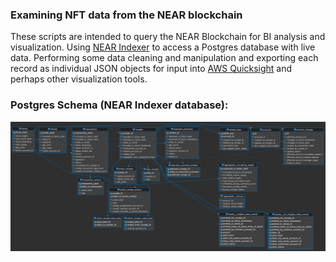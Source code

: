 ### Examining NFT data from the NEAR blockchain

These scripts are intended to query the NEAR Blockchain for BI analysis and visualization. Using [NEAR Indexer](https://github.com/near/near-indexer-for-explorer) to access a Postgres database with live data. Performing some data cleaning and manipulation and exporting each record as individual JSON objects for input into [AWS Quicksight](https://aws.amazon.com/quicksight/) and perhaps other visualization tools. 

### Postgres Schema (NEAR Indexer database): 
![](https://github.com/sayerjk/blockchain-data/blob/main/near-indexer-for-explorer-db.png)
